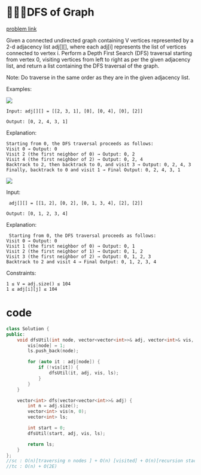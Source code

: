 # 👩🏻‍💻DFS of Graph
 [problem link](https://www.geeksforgeeks.org/problems/depth-first-traversal-for-a-graph/1)

Given a connected undirected graph containing V vertices represented by a 2-d adjacency list adj[][], where each adj[i] represents the list of vertices connected to vertex i. Perform a Depth First Search (DFS) traversal starting from vertex 0, visiting vertices from left to right as per the given adjacency list, and return a list containing the DFS traversal of the graph.

Note: Do traverse in the same order as they are in the given adjacency list.

Examples:

![](https://media.geeksforgeeks.org/img-practice/prod/addEditProblem/700203/Web/Other/blobid0_1728647807.jpg)
```
Input: adj[][] = [[2, 3, 1], [0], [0, 4], [0], [2]]

Output: [0, 2, 4, 3, 1]
```
Explanation: 
```
Starting from 0, the DFS traversal proceeds as follows:
Visit 0 → Output: 0 
Visit 2 (the first neighbor of 0) → Output: 0, 2 
Visit 4 (the first neighbor of 2) → Output: 0, 2, 4 
Backtrack to 2, then backtrack to 0, and visit 3 → Output: 0, 2, 4, 3 
Finally, backtrack to 0 and visit 1 → Final Output: 0, 2, 4, 3, 1
```
![](https://media.geeksforgeeks.org/img-practice/prod/addEditProblem/700203/Web/Other/blobid1_1728648013.jpg)

Input:
```
 adj[][] = [[1, 2], [0, 2], [0, 1, 3, 4], [2], [2]]

Output: [0, 1, 2, 3, 4]
```
Explanation:
```
 Starting from 0, the DFS traversal proceeds as follows: 
Visit 0 → Output: 0 
Visit 1 (the first neighbor of 0) → Output: 0, 1 
Visit 2 (the first neighbor of 1) → Output: 0, 1, 2 
Visit 3 (the first neighbor of 2) → Output: 0, 1, 2, 3 
Backtrack to 2 and visit 4 → Final Output: 0, 1, 2, 3, 4
```
Constraints:
```
1 ≤ V = adj.size() ≤ 104
1 ≤ adj[i][j] ≤ 104
```
# code
```c++
class Solution {
public:
    void dfsUtil(int node, vector<vector<int>>& adj, vector<int>& vis, vector<int>& ls) {
        vis[node] = 1;
        ls.push_back(node);

        for (auto it : adj[node]) {
            if (!vis[it]) {
                dfsUtil(it, adj, vis, ls);
            }
        }
    }

    vector<int> dfs(vector<vector<int>>& adj) {
        int n = adj.size();
        vector<int> vis(n, 0);
        vector<int> ls;

        int start = 0;
        dfsUtil(start, adj, vis, ls);

        return ls;
    }
};
//sc : O(n)[traversing n nodes ] + O(n) [visited] + O(n)[recursion stack space]
//tc : O(n) + O(2E)
```
